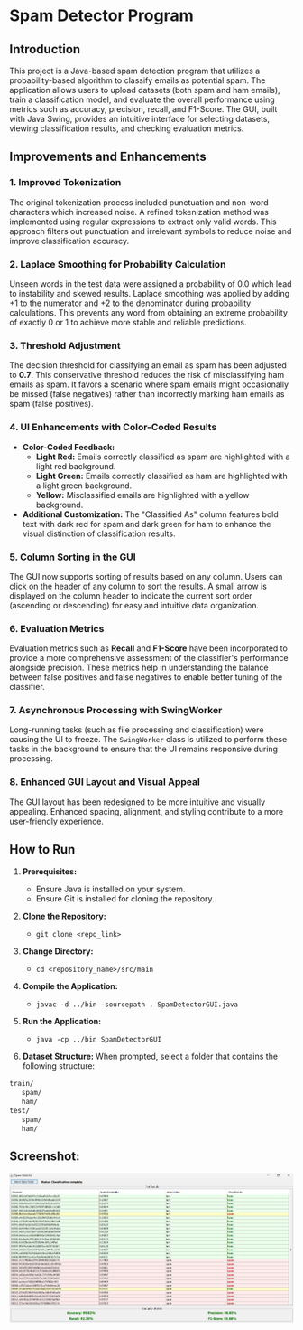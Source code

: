 # Spam Detector Program

## Introduction

This project is a Java-based spam detection program that utilizes a probability-based algorithm to classify emails as potential spam. The application allows users to upload datasets (both spam and ham emails), train a classification model, and evaluate the overall performance using metrics such as accuracy, precision, recall, and F1-Score. The GUI, built with Java Swing, provides an intuitive interface for selecting datasets, viewing classification results, and checking evaluation metrics.

## Improvements and Enhancements

### 1. Improved Tokenization
The original tokenization process included punctuation and non-word characters which increased noise. A refined tokenization method was implemented using regular expressions to extract only valid words. This approach filters out punctuation and irrelevant symbols to reduce noise and improve classification accuracy.

### 2. Laplace Smoothing for Probability Calculation
Unseen words in the test data were assigned a probability of 0.0 which lead to instability and skewed results. Laplace smoothing was applied by adding +1 to the numerator and +2 to the denominator during probability calculations. This prevents any word from obtaining an extreme probability of exactly 0 or 1 to achieve more stable and reliable predictions.

### 3. Threshold Adjustment
The decision threshold for classifying an email as spam has been adjusted to **0.7**. This conservative threshold reduces the risk of misclassifying ham emails as spam. It favors a scenario where spam emails might occasionally be missed (false negatives) rather than incorrectly marking ham emails as spam (false positives).

### 4. UI Enhancements with Color-Coded Results
- **Color-Coded Feedback:**
  - **Light Red:** Emails correctly classified as spam are highlighted with a light red background.
  - **Light Green:** Emails correctly classified as ham are highlighted with a light green background.
  - **Yellow:** Misclassified emails are highlighted with a yellow background.
- **Additional Customization:** The "Classified As" column features bold text with dark red for spam and dark green for ham to enhance the visual distinction of classification results.

### 5. Column Sorting in the GUI
The GUI now supports sorting of results based on any column. Users can click on the header of any column to sort the results. A small arrow is displayed on the column header to indicate the current sort order (ascending or descending) for easy and intuitive data organization.

### 6. Evaluation Metrics
Evaluation metrics such as **Recall** and **F1-Score** have been incorporated to provide a more comprehensive assessment of the classifier's performance alongside precision. These metrics help in understanding the balance between false positives and false negatives to enable better tuning of the classifier.

### 7. Asynchronous Processing with SwingWorker
Long-running tasks (such as file processing and classification) were causing the UI to freeze. The `SwingWorker` class is utilized to perform these tasks in the background to ensure that the UI remains responsive during processing.

### 8. Enhanced GUI Layout and Visual Appeal
The GUI layout has been redesigned to be more intuitive and visually appealing. Enhanced spacing, alignment, and styling contribute to a more user-friendly experience.

## How to Run

1. **Prerequisites:**
   - Ensure Java is installed on your system.
   - Ensure Git is installed for cloning the repository.


2. **Clone the Repository:**

   - `git clone <repo_link>`


3. **Change Directory:**
   
   - `cd <repository_name>/src/main`


4. **Compile the Application:**
  
   - `javac -d ../bin -sourcepath . SpamDetectorGUI.java`


5. **Run the Application:**
   
   - `java -cp ../bin SpamDetectorGUI`


6. **Dataset Structure:** 
When prompted, select a folder that contains the following structure:
```
train/
   spam/
   ham/
test/
   spam/
   ham/
```

## Screenshot:

![alt text](image-2.png)